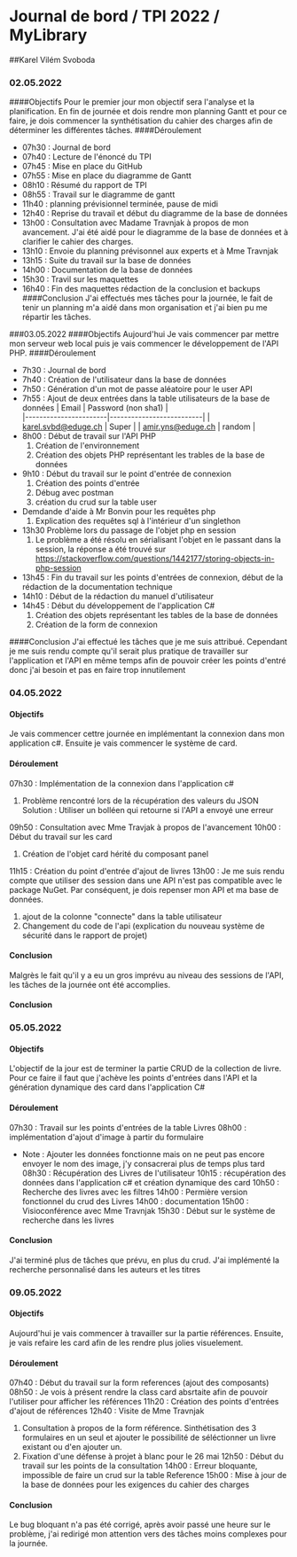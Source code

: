# Journal de bord / TPI 2022 / MyLibrary
##Karel Vilém Svoboda

### 02.05.2022
####Objectifs
Pour le premier jour mon objectif sera l'analyse et la planification. En fin de journée et dois rendre mon planning Gantt et pour ce faire, je dois commencer la synthétisation du cahier des charges afin de déterminer les différentes tâches.
####Déroulement
- 07h30 : Journal de bord
- 07h40 : Lecture de l'énoncé du TPI
- 07h45 : Mise en place du GitHub
- 07h55 : Mise en place du diagramme de Gantt
- 08h10 : Résumé du rapport de TPI
- 08h55 : Travail sur le diagramme de gantt
- 11h40 : planning prévisionnel terminée, pause de midi
- 12h40 : Reprise du travail et début du diagramme de la base de données
- 13h00 : Consultation avec Madame Travnjak à propos de mon avancement. J'ai été aidé pour le diagramme de la base de données et à clarifier le cahier des charges.
- 13h10 : Envoie du planning prévisonnel aux experts et à Mme Travnjak
- 13h15 : Suite du travail sur la base de données
- 14h00 : Documentation de la base de données
- 15h30 : Travil sur les maquettes
- 16h40 : Fin des maquettes rédaction de la conclusion et backups
####Conclusion
J'ai effectués mes tâches pour la journée, le fait de tenir un planning m'a aidé dans mon organisation et j'ai bien pu me répartir les tâches.

###03.05.2022
####Objectifs
Aujourd'hui Je vais commencer par mettre mon serveur web local puis je vais commencer le développement de l'API PHP.
####Déroulement
- 7h30 : Journal de bord
- 7h40 : Création de l'utilisateur dans la base de données
- 7h50 : Génération d'un mot de passe aléatoire pour le user API
- 7h55 : Ajout de deux entrées dans la table utilisateurs de la base de données
|   Email               |   Password (non sha1)    |  
|-----------------------|--------------------------|
|   karel.svbd@eduge.ch |   Super   |
|   amir.yns@eduge.ch   |   random  |
- 8h00 : Début de travail sur l'API PHP
  1. Création de l'environnement
  2. Création des objets PHP représentant les trables de la base de données
- 9h10 : Début du travail sur le point d'entrée de connexion
  1. Création des points d'entrée
  2. Débug avec postman
  3. création du crud sur la table user
- Demdande d'aide à Mr Bonvin pour les requêtes php
  1. Explication des requêtes sql à l'intérieur d'un singlethon
- 13h30 Problème lors du passage de l'objet php en session
  1. Le problème a été résolu en sérialisant l'objet en le passant dans la session, la réponse a été trouvé sur https://stackoverflow.com/questions/1442177/storing-objects-in-php-session
- 13h45 : Fin du travail sur les points d'entrées de connexion, début de la rédaction de la documentation technique
- 14h10 : Début de la rédaction du manuel d'utilisateur
- 14h45 : Début du développement de l'application C#
  1. Création des objets représentant les tables de la base de données
  2. Création de la form de connexion

####Conclusion
J'ai effectué les tâches que je me suis attribué. Cependant je me suis rendu compte qu'il serait plus pratique de travailler sur l'application et l'API en même temps afin de pouvoir créer les points d'entré donc j'ai besoin et pas en faire trop innutilement

### 04.05.2022
#### Objectifs
Je vais commencer cettre journée en implémentant la connexion dans mon application c#. Ensuite je vais commencer le système de card.
#### Déroulement
07h30 : Implémentation de la connexion dans l'application c#
  1. Problème rencontré lors de la récupération des valeurs du JSON Solution : Utiliser un bolléen qui retourne si l'API a envoyé une erreur 


09h50 : Consultation avec Mme Travjak à propos de l'avancement
10h00 : Début du travail sur les card
1. Création de l'objet card hérité du composant panel


11h15 : Création du point d'entrée d'ajout de livres
13h00 : Je me suis rendu compte que utiliser des session dans une API n'est pas compatible avec le package NuGet. Par conséquent, je dois repenser mon API et ma base de données.
1. ajout de la colonne "connecte" dans la table utilisateur
2. Changement du code de l'api (explication du nouveau système de sécurité dans le rapport de projet)


#### Conclusion
Malgrès le fait qu'il y a eu un gros imprévu au niveau des sessions de l'API, les tâches de la journée ont été accomplies.

#### Conclusion

### 05.05.2022
#### Objectifs
L'objectif de la jour est de terminer la partie CRUD de la collection de livre. Pour ce faire il faut que j'achève les points d'entrées dans l'API et la génération dynamique des card dans l'application C#
#### Déroulement
07h30 : Travail sur les points d'entrées de la table Livres
08h00 : implémentation d'ajout d'image à partir du formulaire
  - Note : Ajouter les données fonctionne mais on ne peut pas encore envoyer le nom des image, j'y consacrerai plus de temps plus tard
08h30 : Récupération des Livres de l'utilisateur
10h15 : récupération des données dans l'application c# et création dynamique des card
10h50 : Recherche des livres avec les filtres
14h00 : Permière version fonctionnel du crud des Livres
14h00 : documentation
15h00 : Visioconférence avec Mme Travnjak 
15h30 : Début sur le système de recherche dans les livres
#### Conclusion
J'ai terminé plus de tâches que prévu, en plus du crud. J'ai implémenté la recherche personnalisé dans les auteurs et les titres

### 09.05.2022
#### Objectifs
Aujourd'hui je vais commencer à travailler sur la partie références. Ensuite, je vais refaire les card afin de les rendre plus jolies visuelement. 
#### Déroulement
07h40 : Début du travail sur la form references (ajout des composants)
08h50 : Je vois à présent rendre la class card absrtaite afin de pouvoir l'utiliser pour afficher les références
11h20 : Création des points d'entrées d'ajout de références
12h40 : Visite de Mme Travnjak
1. Consultation à propos de la form référence. Sinthétisation des 3 formulaires en un seul et ajouter le possibilité de séléctionner un livre existant ou d'en ajouter un.
2. Fixation d'une défense à projet à blanc pour le 26 mai
12h50 : Début du travail sur les points de la consultation
14h00 : Erreur bloquante, impossible de faire un crud sur la table Reference
15h00 : Mise à jour de la base de données pour les exigences du cahier des charges
#### Conclusion
Le bug bloquant n'a pas été corrigé, après avoir passé une heure sur le problème, j'ai redirigé mon attention vers des tâches moins complexes pour la journée.